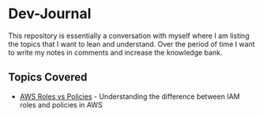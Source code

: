 # Dev-Journal
This repository is essentially a conversation with myself where I am listing the topics that I want to lean and understand. Over the period of time I want to write my notes in comments and increase the knowledge bank.

## Topics Covered

- [AWS Roles vs Policies](./AWS-Roles-vs-Policies.md) - Understanding the difference between IAM roles and policies in AWS
